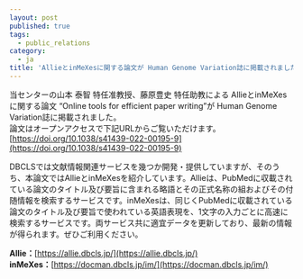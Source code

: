 ```yaml
---
layout: post
published: true
tags:
  - public_relations
category:
  - ja
title: 'AllieとinMeXesに関する論文が Human Genome Variation誌に掲載されました'
---
```

当センターの山本 泰智 特任准教授、藤原豊史 特任助教による AllieとinMeXesに関する論文 “Online tools for efficient paper writing”が Human Genome Variation誌に掲載されました。<br/>
論文はオープンアクセスで下記URLからご覧いただけます。<br/>
[https://doi.org/10.1038/s41439-022-00195-9](https://doi.org/10.1038/s41439-022-00195-9)

DBCLSでは文献情報関連サービスを幾つか開発・提供していますが、そのうち、本論文ではAllieとinMeXesを紹介しています。Allieは、PubMedに収載されている論文のタイトル及び要旨に含まれる略語とその正式名称の組およびその付随情報を検索するサービスです。inMeXesは、同じくPubMedに収載されている論文のタイトル及び要旨で使われている英語表現を、1文字の入力ごとに高速に検索するサービスです。両サービス共に適宜データを更新しており、最新の情報が得られます。ぜひご利用ください。

**Allie：**[https://allie.dbcls.jp/](https://allie.dbcls.jp/)<br/>
**inMeXes：**[https://docman.dbcls.jp/im/](https://docman.dbcls.jp/im/)
